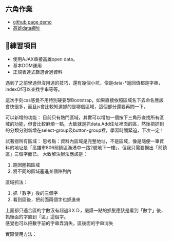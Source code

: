 ## 六角作業
- [github page demo](https://loking23.github.io/KaohsiungTourismNet/)
- [高雄data網址](https://api.kcg.gov.tw/api/service/get/9c8e1450-e833-499c-8320-29b36b7ace5c)
## 練習項目
- 使用AJAX串接高雄open data。
- 基本DOM運用
- 正規表達式篩選合適資料

遇到了之前學過但沒用過的技巧，還有幾個小坑，像是data-*返回值都是字串，indexOf可以查找字串等等。

這次手刻css感覺不用特別硬要學Bootstrap，如果直接依照區域名下去命名應該會快很多，而且js會比較知道抓的是哪個區域，這個部分還要再問一下。

可以新增的功能：
目前只有熱門區域，其實可以增加一個按下三角形查找所有區域的功能，但會比較麻煩一點，大致就是抓data.Add住址裡面的區，然後把抓到的分類分別新增在select-group及button-group裡，學習時間緊迫，下次一定！

試著撈所有區域：
思考點：資料內區域是完整地址，不是區域，像是隨便一筆資料的地址是「高雄市806前鎮區漁港中一路2號地下一樓」，但我只需要撈出「前鎮區」三個字而已。
大致解決辦法應該是：
1. 跑回圈抓區域
2. 將不同的區域塞進某個陣列內

區域抓法：
1. 抓「數字」後的三個字
2. 看到區後，把前面兩個字也抓進來 

上面都只適合區的字數沒有超過3ＸＤ，嚴謹一點的抓髮應該是看到「數字」後，抓後面的字直到「區」這個字。 <br>
感覺也可以把數字前的字串弄消失，區後面的字串消失

實際使用方法：

